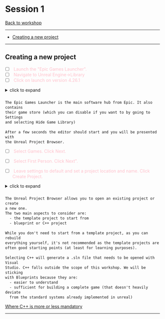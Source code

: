 # Session 1
[Back to workshop](https://github.com/Bleeck/UE_Workshop)

---

* [Creating a new project](https://github.com/Bleeck/UE_Workshop/blob/main/Session_1.md#creating-a-new-project)

---

## Creating a new project
  - [ ]  <span style ="color:pink"> Launch the "Epic Games Launcher".</span>
  - [ ]  <span style ="color:pink"> Navigate to Unreal Engine->Library</span>
  - [ ]  <span style ="color:pink"> Click on launch on version 4.26.1</span>
  <details>
  <summary>click to expand </summary>

  ![](./Assets/ProjectStartAssets/new_project_1.jpg)
  </details>  

###

    The Epic Games Launcher is the main software hub from Epic. It also contains  
    their game store (which you can disable if you want to by going to Settings
    and selecting Hide Game Library)

    After a few seconds the editor should start and you will be presented with
    the Unreal Project Browser.

  - [ ]  <span style ="color:pink"> Select Games. Click Next.</span>
  - [ ]  <span style ="color:pink"> Select First Person. Click Next".</span>
  - [ ]  <span style ="color:pink"> Leave settings to default and set a project location and name. Click Create Project.</span>


  <details>
  <summary>click to expand </summary>

  ![](./Assets/ProjectStartAssets/Selectgames.jpg)
  ![](./Assets/ProjectStartAssets/SelectFirstPerson.jpg)
  ![](./Assets/ProjectStartAssets/ProjectName.jpg)
  </details>  

###

    The Unreal Project Browser allows you to open an existing project or create
    a new one.
    The two main aspects to consider are:
      - the template project to start from
      - blueprint or C++ project

    While you don't need to start from a template project, as you can rebuild
    everything yourself, it's not recommended as the template projects are
    often good starting points (at least for learning purposes).

    Selecting C++ will generate a .sln file that needs to be opened with Visual
    Studio. C++ falls outside the scope of this workshop. We will be sticking
    with Blueprints because they are:
      - easier to understand
      - sufficient for building a complete game (that doesn't heavily deviate
      from the standard systems already implemented in unreal)

  [Where C++ is more or less mandatory](https://forums.unrealengine.com/community/general-discussion/121087-blueprints-vs-c-programming-which-one-to-use?148076-Blueprints-Vs-C-Programming-Which-one-to-use=&viewfull=1#post1013378)

---
